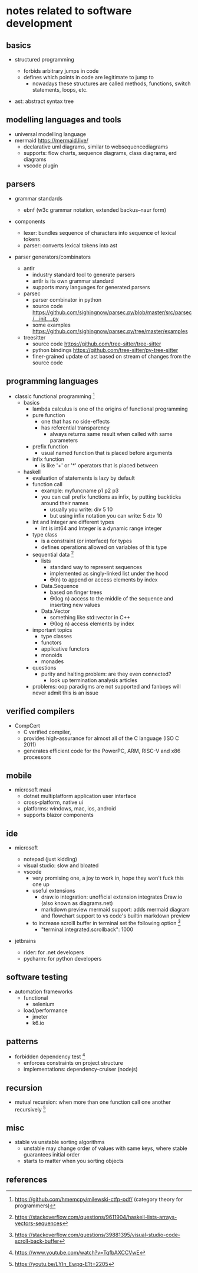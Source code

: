# notes related to software development

## basics

- structured programming
  - forbids arbitrary jumps in code
  - defines which points in code are legitimate to jump to
    - nowadays these structures are called methods, functions, switch statements, loops, etc.

- ast: abstract syntax tree


## modelling languages and tools

- universal modelling language
- mermaid https://mermaid.live/
  - declarative uml diagrams, similar to websequencediagrams
  - supports: flow charts, sequence diagrams, class diagrams, erd diagrams
  - vscode plugin


## parsers

- grammar standards
    - ebnf (w3c grammar notation, extended backus–naur form)

- components
  - lexer: bundles sequence of characters into sequence of lexical tokens
  - parser: converts lexical tokens into ast

- parser generators/combinators
  - antlr
    - industry standard tool to generate parsers
    - antlr is its own grammar standard
    - supports many languages for generated parsers
  - parsec
    - parser combinator in python
    - source code https://github.com/sighingnow/parsec.py/blob/master/src/parsec/__init__.py
    - some examples https://github.com/sighingnow/parsec.py/tree/master/examples
  - treesitter 
    - source code https://github.com/tree-sitter/tree-sitter
    - python bindings https://github.com/tree-sitter/py-tree-sitter
    - finer-grained update of ast based on stream of changes from the source code


## programming languages

- classic functional programming [^1]
  - basics
    - lambda calculus is one of the origins of functional programming
    - pure function
      - one that has no side-effects
      - has referential transparency
        - always returns same result when called with same parameters
    - prefix function
      - usual named function that is placed before arguments
    - infix function
      - is like '+' or '*' operators that is placed between 
  - haskell
    - evaluation of statements is lazy by default
    - function call
      - example: myfuncname p1 p2 p3
      - you can call prefix functions as infix, by putting backticks around their names
        - usually you write: div 5 10
        - but using infix notation you can write: 5 `div` 10
    - Int and Integer are different types
      - Int is int64 and Integer is a dynamic range integer
    - type class
      - is a constraint (or interface) for types
      - defines operations allowed on variables of this type
    - sequential data [^2]
      - lists
        - standard way to represent sequences
        - implemented as singly-linked list under the hood
        - ϴ(n) to append or access elements by index
      - Data.Sequence 
        - based on finger trees
        - ϴ(log n) access to the middle of the sequence and inserting new values
      - Data.Vector
        - something like std::vector in C++
        - ϴ(log n) access elements by index
    - important topics
      - type classes
      - functors
      - applicative functors
      - monoids
      - monades
    - questions
      - purity and halting problem: are they even connected?
        - look up termination analysis articles
    - problems: oop paradigms are not supported and fanboys will never admit this is an issue


## verified compilers

- CompCert 
  - C verified compiler, 
  - provides high-assurance for almost all of the C language (ISO C 2011)
  - generates efficient code for the PowerPC, ARM, RISC-V and x86 processors


## mobile

- microsoft maui
  - dotnet multiplatform application user interface
  - cross-platform, native ui
  - platforms: windows, mac, ios, android
  - supports blazor components


## ide

- microsoft
  - notepad (just kidding)
  - visual studio: slow and bloated
  - vscode
    - very promising one, a joy to work in, hope they won't fuck this one up
    - useful extensions
      - draw.io integration: unofficial extension integrates Draw.io (also known as diagrams.net)
      - markdown preview mermaid support: adds mermaid diagram and flowchart support to vs code's builtin markdown preview
    - to increase scrolll buffer in terminal set the following option [^5]
      - "terminal.integrated.scrollback": 1000 

- jetbrains
  - rider: for .net developers
  - pycharm: for python developers


## software testing

- automation frameworks
  - functional
    - selenium
  - load/performance
    - jmeter
    - k6.io


## patterns

- forbidden dependency test [^3]
  - enforces constraints on project structure
  - implementations: dependency-cruiser (nodejs)


## recursion

- mutual recursion: when more than one function call one another recursively [^4]


## misc

- stable vs unstable sorting algorithms
  - unstable may change order of values with same keys, where stable guarantees initial order
  - starts to matter when you sorting objects


## references

[^1]: https://github.com/hmemcpy/milewski-ctfp-pdf/ (category theory for programmers)
[^2]: https://stackoverflow.com/questions/9611904/haskell-lists-arrays-vectors-sequences
[^3]: https://www.youtube.com/watch?v=TqfbAXCCVwE
[^4]: https://youtu.be/LYIn_Ewpq-E?t=2205
[^5]: https://stackoverflow.com/questions/39881395/visual-studio-code-scroll-back-buffer